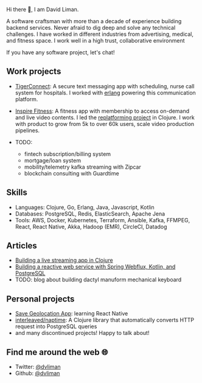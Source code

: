 Hi there 👋, I am David Liman. 

A software craftsman with more than a decade of experience building backend services. Never afraid to dig deep and solve any technical challenges.
I have worked in different industries from advertising, medical, and fitness space. I work well in a high trust, collaborative environment

If you have any software project, let's chat!

## Work projects
- [TigerConnect](https://apps.apple.com/us/app/tigerconnect/id355832697): A secure text messaging app with scheduling, nurse call system for hospitals. I worked with [erlang](https://www.erlang.org/) powering this communication platform.  

- [Inspire Fitness](https://apps.apple.com/us/app/inspire-fitness/id1324164741): A fitness app with membership to access on-demand and live video contents. I led
the [replatforming project](https://dev.to/dvliman/building-a-live-streaming-app-in-clojure-329m) in Clojure. I work with product to grow from 5k to over 60k users, scale video production pipelines. 
- TODO: 
  - fintech subscription/billing system
  - mortgage/loan system
  - mobility/telemetry kafka streaming with Zipcar
  - blockchain consulting with Guardtime
  
## Skills
- Languages: Clojure, Go, Erlang, Java, Javascript, Kotlin
- Databases: PostgreSQL, Redis, ElasticSearch, Apache Jena
- Tools: AWS, Docker, Kubernetes, Terraform, Ansible, Kafka, FFMPEG, 
React, React Native, Akka, Hadoop (EMR), CircleCI, Datadog

## Articles
- [Building a live streaming app in Clojure](https://dev.to/dvliman/building-a-live-streaming-app-in-clojure-329m)
- [Building a reactive web service with Spring Webflux, Kotlin, and PostgreSQL](https://medium.com/@dvliman/building-a-reactive-web-service-with-spring-webflux-kotlin-and-postgresql-71c4e0c2f870)
- TODO: blog about building dactyl manuform mechanical keyboard

## Personal projects
- [Save Geolocation App](https://apps.apple.com/us/app/save-geolocation-app/id1585748773): learning React Native
- [interleaved/naptime](https://github.com/interleaved/naptime): A Clojure library that automatically converts HTTP request into PostgreSQL queries
- and many discontinued projects! Happy to talk about!

## Find me around the web 🌐
- Twitter: [@dvliman](https://twitter.com/dvliman)
- Github: [@dvliman](https://github.com/dvliman)
